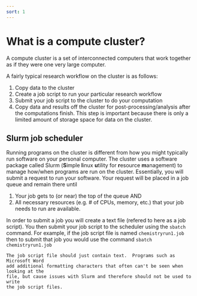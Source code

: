 ```yaml
---
sort: 1
---
```


# What is a compute cluster?

A compute cluster is a set of interconnected computers that work together as if they were one very large computer.

A fairly typical research workflow on the cluster is as follows:

1. Copy data to the cluster
2. Create a job script to run your particular research workflow
3. Submit your job script to the cluster to do your computation
4. Copy data and results off the cluster for post-processing/analysis after the computations finish. 
   This step is important because there is only a limited amount of storage space for data on the cluster.

## Slurm job scheduler

Running programs on the cluster is different from how you might typically run software on your personal computer.  The cluster uses a software package called Slurm 
(**S**imple **l**inux **u**tility for **r**esource **m**anagement) to manage how/when programs are run on the cluster.  Essentially, you will submit a request to run your software.
Your request will be placed in a job queue and remain there until 

1. Your job gets to (or near) the top of the queue AND 
2. All necessary resources (e.g. # of CPUs, memory, etc.) that your job needs to run are available. 

In order to submit a job you will create a text file (refered to here as a job script). You then submit your job 
script to the scheduler using the `sbatch` command.  For example, if the job script file is named 
`chemistryrun1.job` then to submit that job you would use the command `sbatch chemistryrun1.job`

```warning
The job script file should just contain text.  Programs such as Microsoft Word 
add additional formatting characters that often can't be seen when looking at the 
file, but cause issues with Slurm and therefore should not be used to write 
the job script files.
```